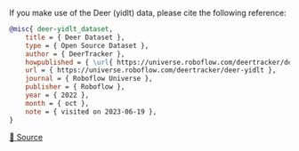 If you make use of the Deer (yidlt) data, please cite the following reference:

``` bibtex
@misc{ deer-yidlt_dataset,
    title = { Deer Dataset },
    type = { Open Source Dataset },
    author = { DeerTracker },
    howpublished = { \url{ https://universe.roboflow.com/deertracker/deer-yidlt } },
    url = { https://universe.roboflow.com/deertracker/deer-yidlt },
    journal = { Roboflow Universe },
    publisher = { Roboflow },
    year = { 2022 },
    month = { oct },
    note = { visited on 2023-06-19 },
}
```

[🔗 Source](https://universe.roboflow.com/deertracker/deer-yidlt)
